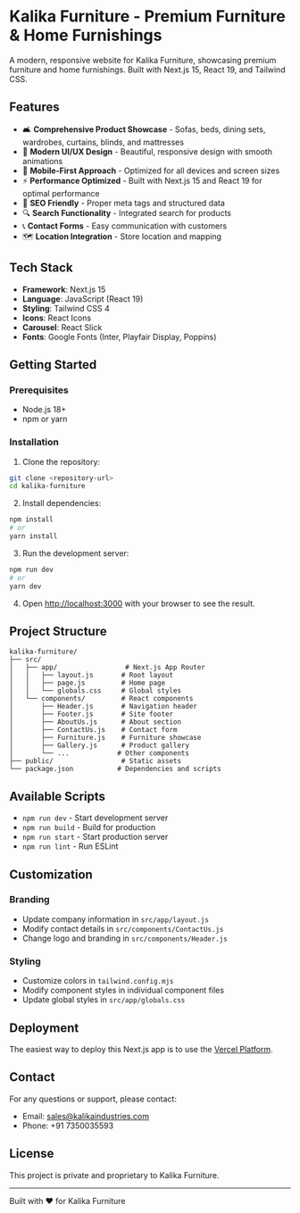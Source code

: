 # Kalika Furniture - Premium Furniture & Home Furnishings

A modern, responsive website for Kalika Furniture, showcasing premium furniture and home furnishings. Built with Next.js 15, React 19, and Tailwind CSS.

## Features

- 🛋️ **Comprehensive Product Showcase** - Sofas, beds, dining sets, wardrobes, curtains, blinds, and mattresses
- 🎨 **Modern UI/UX Design** - Beautiful, responsive design with smooth animations
- 📱 **Mobile-First Approach** - Optimized for all devices and screen sizes
- ⚡ **Performance Optimized** - Built with Next.js 15 and React 19 for optimal performance
- 🎯 **SEO Friendly** - Proper meta tags and structured data
- 🔍 **Search Functionality** - Integrated search for products
- 📞 **Contact Forms** - Easy communication with customers
- 🗺️ **Location Integration** - Store location and mapping

## Tech Stack

- **Framework**: Next.js 15
- **Language**: JavaScript (React 19)
- **Styling**: Tailwind CSS 4
- **Icons**: React Icons
- **Carousel**: React Slick
- **Fonts**: Google Fonts (Inter, Playfair Display, Poppins)

## Getting Started

### Prerequisites

- Node.js 18+ 
- npm or yarn

### Installation

1. Clone the repository:
```bash
git clone <repository-url>
cd kalika-furniture
```

2. Install dependencies:
```bash
npm install
# or
yarn install
```

3. Run the development server:
```bash
npm run dev
# or
yarn dev
```

4. Open [http://localhost:3000](http://localhost:3000) with your browser to see the result.

## Project Structure

```
kalika-furniture/
├── src/
│   ├── app/                 # Next.js App Router
│   │   ├── layout.js       # Root layout
│   │   ├── page.js         # Home page
│   │   └── globals.css     # Global styles
│   └── components/         # React components
│       ├── Header.js       # Navigation header
│       ├── Footer.js       # Site footer
│       ├── AboutUs.js      # About section
│       ├── ContactUs.js    # Contact form
│       ├── Furniture.js    # Furniture showcase
│       ├── Gallery.js      # Product gallery
│       └── ...            # Other components
├── public/                 # Static assets
└── package.json           # Dependencies and scripts
```

## Available Scripts

- `npm run dev` - Start development server
- `npm run build` - Build for production
- `npm run start` - Start production server
- `npm run lint` - Run ESLint

## Customization

### Branding
- Update company information in `src/app/layout.js`
- Modify contact details in `src/components/ContactUs.js`
- Change logo and branding in `src/components/Header.js`

### Styling
- Customize colors in `tailwind.config.mjs`
- Modify component styles in individual component files
- Update global styles in `src/app/globals.css`

## Deployment

The easiest way to deploy this Next.js app is to use the [Vercel Platform](https://vercel.com/new?utm_medium=default-template&filter=next.js&utm_source=create-next-app&utm_campaign=create-next-app-readme).

## Contact

For any questions or support, please contact:
- Email: sales@kalikaindustries.com
- Phone: +91 7350035593

## License

This project is private and proprietary to Kalika Furniture.

---

Built with ❤️ for Kalika Furniture
